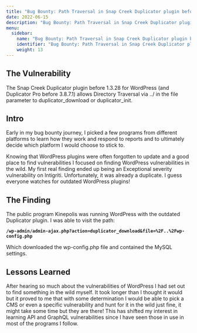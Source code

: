 ```yaml
---
title: "Bug Bounty: Path Traversal in Snap Creek Duplicator plugin before 1.3.28 for WordPress"
date: 2022-06-15
description: "Bug Bounty: Path Traversal in Snap Creek Duplicator plugin before 1.3.28 for WordPress"
menu:
  sidebar:
    name: "Bug Bounty: Path Traversal in Snap Creek Duplicator plugin before 1.3.28 for WordPress"
    identifier: "Bug Bounty: Path Traversal in Snap Creek Duplicator plugin before 1.3.28 for WordPress"
    weight: 13
---
```


## The Vulnerability

The Snap Creek Duplicator plugin before 1.3.28 for WordPress (and Duplicator Pro before 3.8.7.1) allows Directory Traversal via ../ in the file parameter to duplicator_download or duplicator_init.

## Intro

Early in my bug bounty journey, I picked a few programs from different platforms to learn how they work and respond to reports and to ultimately decide which platform I would choose to stick to.

Knowing that WordPress plugins were often forgotten to update and a good place to find vulnerabilities I focused on finding WordPress vulnerabilities in the wild. My first real finding ended up being an Exceptional severity vulnerability on Intigriti. Unfortunately, it was already a duplicate. I guess everyone watches for outdated WordPress plugins!

## The Finding

The public program Kinepolis was running WordPress with the outdated Duplicator plugin. I was able to visit the path:

**`/wp-admin/admin-ajax.php?action=duplicator_download&file=%2F..%2Fwp-config.php`**

Which downloaded the wp-config.php file and contained the MySQL settings.

## Lessons Learned

After hearing so much about the vulnerabilities of WordPress I had set out to find something in the wild myself. It took longer than I thought it would but it proved to me that with some determination I would be able to pick a CMS or even a specific vulnerability and hunt for it in the wild just fine, it might take some time but they are there! This has shifted my interest in learning API and GraphQL vulnerabilities since I have seen those in use in most of the programs I follow.
